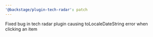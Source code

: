 ```yaml
---
'@backstage/plugin-tech-radar': patch
---
```


Fixed bug in tech radar plugin causing toLocaleDateString error when clicking an item
